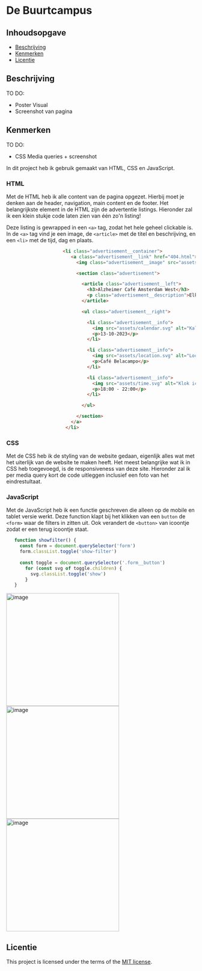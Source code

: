# De Buurtcampus
<!-- Geef je project een titel en schrijf in één zin wat het is -->

## Inhoudsopgave

  * [Beschrijving](#beschrijving)
  * [Kenmerken](#kenmerken)
  * [Licentie](#licentie)

## Beschrijving
<!-- In de Beschrijving staat hoe je project er uit ziet, hoe het werkt en wat je er mee kan. -->
<!-- Voeg een mooie poster visual toe 📸 -->
<!-- Voeg een link toe naar Github Pages 🌐-->
TO DO:
- Poster Visual
- Screenshot van pagina

## Kenmerken
<!-- Bij Kenmerken staat welke technieken zijn gebruikt en hoe. Wat is de HTML structuur? Wat zijn de belangrijkste dingen in CSS? Wat is er met Javascript gedaan en hoe? Misschien heb je een framwork of library gebruikt? -->
TO DO:
- CSS Media queries + screenshot

In dit project heb ik gebruik gemaakt van HTML, CSS en JavaScript.

### HTML
Met de HTML heb ik alle content van de pagina opgezet. Hierbij moet je denken aan de header, navigation, main content en de footer. Het belangrijkste element in de HTML zijn de advertentie listings. Hieronder zal ik een klein stukje code laten zien van één zo'n listing!

Deze listing is gewrapped in een ```<a>``` tag, zodat het hele geheel clickable is. In de ```<a>``` tag vind je een image, de ```<article>``` met de titel en beschrijving, en een ```<li>``` met de tijd, dag en plaats.

```html
                     <li class="advertisement__container">
                        <a class="advertisement__link" href="404.html">
                          <img class="advertisement__image" src="assets/alzheimercafe.jpg" alt="Foto van het Alzheimercafé.">

                          <section class="advertisement">

                            <article class="advertisement__left">
                              <h3>Alzheimer Café Amsterdam West</h3>
                              <p class="advertisement__description">Elke vierde woensdag van de maand opent het Alzheimer Café Amsterdam West haar deuren en kunnen mensen met dementie, hun partners, familie, vrienden en hulpverleners terecht voor informatie en uitwisseling.</p>
                            </article>

                            <ul class="advertisement__right">

                              <li class="advertisement__info">
                                <img src="assets/calendar.svg" alt="Kalender icoontje.">
                                <p>13-10-2023</p>
                              </li>

                              <li class="advertisement__info">
                                <img src="assets/location.svg" alt="Locatie pin icoontje.">
                                <p>Café Belacampo</p>
                              </li>

                              <li class="advertisement__info">
                                <img src="assets/time.svg" alt="Klok icoontje.">
                                <p>18:00 - 22:00</p>
                              </li>

                            </ul>

                          </section>
                        </a>
                      </li>
```

### CSS
Met de CSS heb ik de styling van de website gedaan, eigenlijk alles wat met het uiterlijk van de website te maken heeft. Het meest belangrijke wat ik in CSS heb toegevoegd, is de responsiveness van deze site. Hieronder zal ik per media query kort de code uitleggen inclusief een foto van het eindrestultaat.

### JavaScript
Met de JavaScript heb ik een functie geschreven die alleen op de mobile en tablet versie werkt. Deze function klapt bij het klikken van een ```button``` de ```<form>``` waar de filters in zitten uit. Ook verandert de ```<button>``` van icoontje zodat er een terug icoontje staat.

```js
   function showfilter() {
     const form = document.querySelector('form')
     form.classList.toggle('show-filter')
   
     const toggle = document.querySelector('.form__button')
       for (const svg of toggle.children) {
         svg.classList.toggle('show')
       }
   }
```

<section display: flex; justify-content: center; align-items: center;>
 <img width="300" alt="image" src="https://github.com/itsValyria/the-client-website/assets/76444716/13efa180-8fab-4c9f-85ab-cf0ccb06f95c">
 <img width="300" alt="image" src="https://github.com/itsValyria/the-client-website/assets/76444716/be29454d-ea81-4402-95bc-bb1cd9d29994">
 <img width="300" alt="image" src="https://github.com/itsValyria/the-client-website/assets/76444716/d92eb69e-7781-4059-af1b-7e5caf5c413a">
</section>

## Licentie

This project is licensed under the terms of the [MIT license](./LICENSE).
